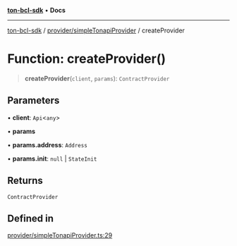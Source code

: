 [**ton-bcl-sdk**](../../../README.md) • **Docs**

***

[ton-bcl-sdk](../../../modules.md) / [provider/simpleTonapiProvider](../README.md) / createProvider

# Function: createProvider()

> **createProvider**(`client`, `params`): `ContractProvider`

## Parameters

• **client**: `Api`\<`any`\>

• **params**

• **params.address**: `Address`

• **params.init**: `null` \| `StateInit`

## Returns

`ContractProvider`

## Defined in

[provider/simpleTonapiProvider.ts:29](https://github.com/ton-fun-tech/ton-bcl-sdk/blob/dd5e1aad56460b504ee72a0e5d189cd8ce611083/src/provider/simpleTonapiProvider.ts#L29)
